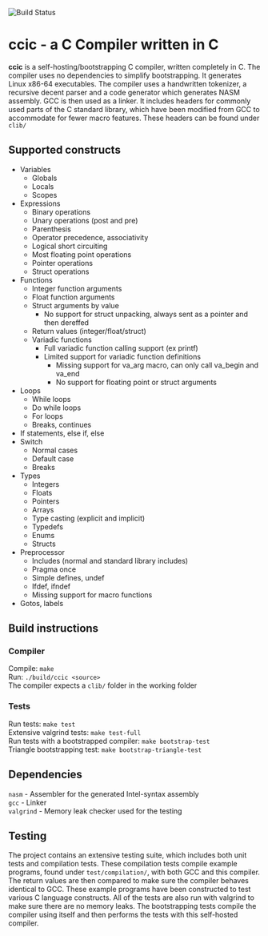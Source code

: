 ![Build Status](https://github.com/wsandst/c-compiler-in-c/actions/workflows/ci.yml/badge.svg)
# ccic - a C Compiler written in C
 **ccic** is a self-hosting/bootstrapping C compiler, written completely in C. The compiler uses no dependencies to simplify bootstrapping. It generates Linux x86-64 executables.
The compiler uses a handwritten tokenizer, a recursive decent parser and a code generator which generates NASM assembly. GCC is then used as a linker. It includes headers for commonly used parts of the C standard library, which have been modified from GCC to accommodate for fewer macro features. These headers can be found under `clib/`

## Supported constructs
* Variables
    * Globals
    * Locals
    * Scopes
* Expressions
    * Binary operations
    * Unary operations (post and pre)
    * Parenthesis
    * Operator precedence, associativity
    * Logical short circuiting
    * Most floating point operations
    * Pointer operations
    * Struct operations
* Functions
    * Integer function arguments
    * Float function arguments
    * Struct arguments by value
        * No support for struct unpacking, always sent as a pointer
            and then dereffed
    * Return values (integer/float/struct)
    * Variadic functions
        * Full variadic function calling support (ex printf)
        * Limited support for variadic function definitions
            * Missing support for va_arg macro, can only call va_begin and va_end
            * No support for floating point or struct arguments
* Loops
    * While loops
    * Do while loops
    * For loops
    * Breaks, continues
* If statements, else if, else
* Switch
    * Normal cases
    * Default case
    * Breaks
* Types
    * Integers
    * Floats
    * Pointers
    * Arrays
    * Type casting (explicit and implicit)
    * Typedefs
    * Enums
    * Structs
* Preprocessor
    * Includes (normal and standard library includes)
    * Pragma once
    * Simple defines, undef
    * Ifdef, ifndef
    * Missing support for macro functions
* Gotos, labels

## Build instructions
### Compiler
Compile: `make`  
Run: `./build/ccic <source>`  
The compiler expects a `clib/` folder in the working folder
### Tests
Run tests: `make test`  
Extensive valgrind tests: `make test-full`  
Run tests with a bootstrapped compiler: `make bootstrap-test`  
Triangle bootstrapping test: `make bootstrap-triangle-test`

## Dependencies
`nasm` - Assembler for the generated Intel-syntax assembly  
`gcc` - Linker  
`valgrind` - Memory leak checker used for the testing

## Testing
The project contains an extensive testing suite, which 
includes both unit tests and compilation tests. These 
compilation tests compile example programs, found under `test/compilation/`, with both GCC and this compiler. The return values are then compared to make sure the compiler behaves identical to GCC. These example programs have been constructed to test various C language constructs. All of the tests are also run with valgrind to make sure there are no memory leaks. The bootstrapping tests compile the compiler using itself and then performs the tests with this self-hosted compiler.